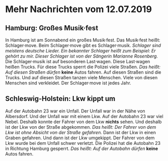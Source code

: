 # Mehr Nachrichten vom 12.07.2019


## Hamburg: Großes Musik·fest
In Hamburg ist am Sonnabend ein großes Musik·fest. Das Musik·fest heißt: Schlager·move. Beim Schlager·move gibt es Schlager·musik.  *Schlager sind meistens deutsche Lieder.*   *Ein bekannter Schlager heißt zum Beispiel: Er gehört zu mir.*   *Dieser Schlager ist von der Sängerin Marianne Rosenberg.*  Die Schlager·musik ist auf besonderen Last·wagen. Diese Last·wagen heißen Trucks. Für diese Trucks sperrt die Polizei viele Straßen. *Das heißt:*   *Auf diesen Straßen dürfen*  **keine** Autos fahren. Auf diesen Straßen sind die Trucks. Und auf diesen Straßen tanzen viele Menschen. Viele von diesen Menschen sind verkleidet. Der Schlager·move ist jedes Jahr. 

## Schleswig-Holstein: Lkw kippt um
Auf der Autobahn 23 war ein Unfall. Der Unfall war in der Nähe von Albersdorf. Und der Unfall war mit einem Lkw. Auf der Autobahn 23 war viel Nebel. Deshalb konnte der Fahrer von dem Lkw **nichts** sehen. Und deshalb ist der Lkw von der Straße abgekommen. *Das heißt:*   *Der Fahrer von dem Lkw ist ohne Absicht von der Straße gefahren.*  Dann ist der Lkw in einen Graben gefahren. Und dann ist der Lkw umgekippt. Der Fahrer von dem Lkw wurde bei dem Unfall schwer verletzt. Die Polizei hat die Autobahn 23 in Richtung Hamburg gesperrt. *Das heißt:*   *Auf der Autobahn dürfen*  **keine** Autos fahren. 
